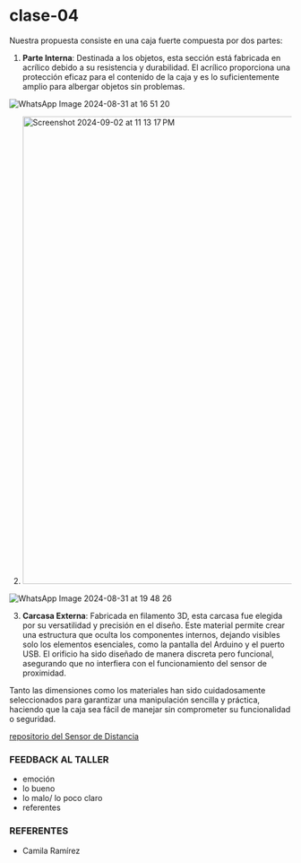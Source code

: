 # clase-04
Nuestra propuesta consiste en una caja fuerte compuesta por dos partes:

1. **Parte Interna**: Destinada a los objetos, esta sección está fabricada en acrílico debido a su resistencia y durabilidad. El acrílico proporciona una protección eficaz para el contenido de la caja y es lo suficientemente amplio para albergar objetos sin problemas.


![WhatsApp Image 2024-08-31 at 16 51 20](https://github.com/user-attachments/assets/bc83db52-88c7-4f31-a4e1-3b6258fa14c2)

2. <img width="834" alt="Screenshot 2024-09-02 at 11 13 17 PM" src="https://github.com/user-attachments/assets/98385bf0-8e84-49f1-a6d2-7997a6cf3d82">

![WhatsApp Image 2024-08-31 at 19 48 26](https://github.com/user-attachments/assets/a684b68f-0c52-490a-a68b-aa2f27ab9765)



3. **Carcasa Externa**: Fabricada en filamento 3D, esta carcasa fue elegida por su versatilidad y precisión en el diseño. Este material permite crear una estructura que oculta los componentes internos, dejando visibles solo los elementos esenciales, como la pantalla del Arduino y el puerto USB. El orificio ha sido diseñado de manera discreta pero funcional, asegurando que no interfiera con el funcionamiento del sensor de proximidad.




Tanto las dimensiones como los materiales han sido cuidadosamente seleccionados para garantizar una manipulación sencilla y práctica, haciendo que la caja sea fácil de manejar sin comprometer su funcionalidad o seguridad.

[repositorio del Sensor de Distancia](https://github.com/FryFr/Sensor_de_distancia) 

### FEEDBACK AL TALLER
- emoción
- lo bueno
- lo malo/ lo poco claro
- referentes

### REFERENTES
- Camila Ramírez
